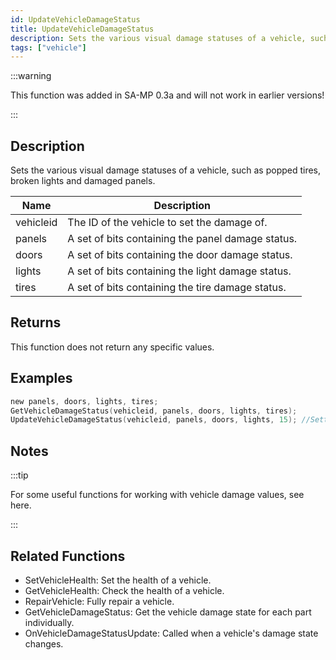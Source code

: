 ```yaml
---
id: UpdateVehicleDamageStatus
title: UpdateVehicleDamageStatus
description: Sets the various visual damage statuses of a vehicle, such as popped tires, broken lights and damaged panels.
tags: ["vehicle"]
---
```


<TagLinks />

:::warning

This function was added in SA-MP 0.3a and will not work in earlier versions!

:::

## Description

Sets the various visual damage statuses of a vehicle, such as popped tires, broken lights and damaged panels.

| Name      | Description                                       |
| --------- | ------------------------------------------------- |
| vehicleid | The ID of the vehicle to set the damage of.       |
| panels    | A set of bits containing the panel damage status. |
| doors     | A set of bits containing the door damage status.  |
| lights    | A set of bits containing the light damage status. |
| tires     | A set of bits containing the tire damage status.  |

## Returns

This function does not return any specific values.

## Examples

```c
new panels, doors, lights, tires;
GetVehicleDamageStatus(vehicleid, panels, doors, lights, tires);
UpdateVehicleDamageStatus(vehicleid, panels, doors, lights, 15); //Setting tires to 15 will pop them all
```

## Notes

:::tip

For some useful functions for working with vehicle damage values, see here.

:::

## Related Functions

- SetVehicleHealth: Set the health of a vehicle.
- GetVehicleHealth: Check the health of a vehicle.
- RepairVehicle: Fully repair a vehicle.
- GetVehicleDamageStatus: Get the vehicle damage state for each part individually.
- OnVehicleDamageStatusUpdate: Called when a vehicle's damage state changes.
